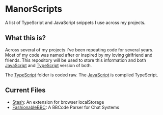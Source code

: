 # ManorScripts
A list of TypeScript and JavaScript snippets I use across my projects.

## What this is?
Across several of my projects I've been repeating code for several years. Most of my code was named after or inspired
by my loving girlfriend and friends. This repository will be used to store this information and both [JavaScript](https://github.com/YourNetworkNerd/ManorScripts/tree/master/JavaScript) and [TypeScript](https://github.com/YourNetworkNerd/ManorScripts/tree/master/TypeScript) version of both.

The [TypeScript](https://github.com/YourNetworkNerd/ManorScripts/tree/master/TypeScript) folder is coded raw.
The [JavaScript](https://github.com/YourNetworkNerd/ManorScripts/tree/master/JavaScript) is compiled TypeScript.

## Current Files
- [Stash](https://github.com/YourNetworkNerd/ManorScripts/blob/master/TypeScript/stash.vanilla.ts): An extension for browser localStorage
- [FashionableBBC](https://github.com/YourNetworkNerd/ManorScripts/blob/master/TypeScript/fashionablebbc.vanilla.ts): A BBCode Parser for Chat Systems
